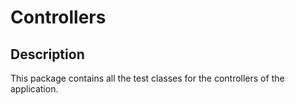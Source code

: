 # Controllers

## Description
This package contains all the test classes for the controllers of the application.

